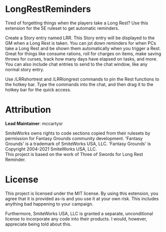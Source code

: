 # LongRestReminders
Tired of forgetting things when the players take a Long Rest? Use this extension for the 5E ruleset to get automatic reminders.

Create a Story entry named LRR. This Story entry will be displayed to the GM when a Long Rest is taken. You can jot down reminders for when PCs take a Long Rest and be shown them automatically when you trigger a Rest. Great for things like consume rations, roll for charges on items, make saving throws for curses, track how many days have elapsed on tasks, and more. You can also include chat entries to send to the chat window, like any normal story entry.

Use /LRRshortrest and /LRRlongrest commands to pin the Rest functions to the hotkey bar. Type the commands into the chat, and then drag it to the hotkey bar for the quick access.

# Attribution
**Lead Maintainer**: mccartysr  

SmiteWorks owns rights to code sections copied from their rulesets by permission for Fantasy Grounds community development. 'Fantasy Grounds' is a trademark of SmiteWorks USA, LLC. 'Fantasy Grounds' is Copyright 2004-2021 SmiteWorks USA, LLC.  
This project is based on the work of Three of Swords for Long Rest Reminder.
# License
This project is licensed under the MIT license. By using this extension, you agree that it is provided as-is and you use it at your own risk. This includes anything bad happening to your campaign.

Furthermore, SmiteWorks USA, LLC is granted a separate, unconditional license to incorporate any code into their products. I would, however, appreciate being told about this.
